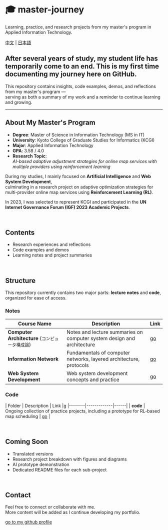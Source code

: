 # 🎓 master-journey

Learning, practice, and research projects from my master's program in Applied Information Technology.

[中文](./READMEzh.md) | [日本語](./READMEja.md)

<h2></h2>

## After several years of study, my student life has temporarily come to an end.  This is my first time documenting my journey here on GitHub.

This repository contains insights, code examples, demos, and reflections from my master's program —  
serving as both a summary of my work and a reminder to continue learning and growing.

---

##  About My Master's Program

- **Degree**: Master of Science in Information Technology (MS in IT)  
- **University**: Kyoto College of Graduate Studies for Informatics (KCGI)  
- **Major**: Applied Information Technology  
- **GPA**: 3.58 / 4.0  
- **Research Topic**:  
  *AI-based adaptive adjustment strategies for online map services with multiple providers using reinforcement learning*

During my studies, I mainly focused on **Artificial Intelligence** and **Web System Development**,  
culminating in a research project on adaptive optimization strategies for multi-provider online map services using **Reinforcement Learning (RL)**.

In 2023, I was selected to represent KCGI and participated in the **UN Internet Governance Forum (IGF) 2023 Academic Projects**.

<br>

## Contents

- Research experiences and reflections  
- Code examples and demos  
- Learning notes and project summaries  

<br>

## Structure

This repository currently contains two major parts: **lecture notes** and **code**, organized for ease of access.

###  Notes

| Course Name | Description | Link |
|-------------|-------------|------|
| **Computer Architecture** (`コンピュータ構成論`) | Notes and lecture summaries on computer system design and architecture | [go](https://github.com/brcheungdev/master-journey/tree/main/notes/Computer%20Architecture(%E3%82%B3%E3%83%B3%E3%83%94%E3%83%A5%EF%BC%8D%E3%82%BF%E6%A7%8B%E6%88%90%E8%AB%96)) |
| **Information Network** | Fundamentals of computer networks, layered architecture, protocols | [go](https://github.com/brcheungdev/master-journey/tree/main/notes/Information%20Network) |
| **Web System Development** | Web system development concepts and practice | [go](https://github.com/brcheungdev/master-journey/tree/main/notes/Web%20system%20development) |


###  Code

| Folder | Description | Link |g
|--------|-------------|------|
| **code** | Ongoing collection of practice projects, including a prototype for RL-based map scheduling | [go](./code/) |

<br>

##  Coming Soon

-  Translated versions
-  Research project breakdown with figures and diagrams  
-  AI prototype demonstration  
-  Dedicated README files for each sub-project  

<br>
<h2></h2>

##  Contact

Feel free to connect or collaborate with me.  
More content will be added as I continue developing my portfolio.

<p>
  <a href="https://github.com/brcheungdev">go to my github profile</a>
</p>
